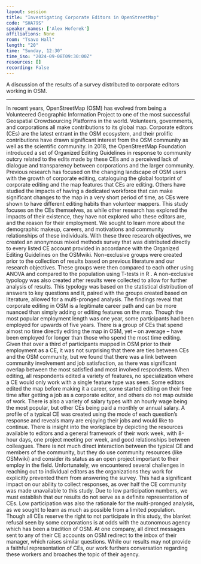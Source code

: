 ```yaml
---
layout: session
title: "Investigating Corporate Editors in OpenStreetMap"
code: "SHA79S"
speaker_names: ['Alex Hoferek']
affiliations: None
room: "Tsavo Hall"
length: "20"
time: "Sunday, 12:30"
time_iso: "2024-09-08T09:30:00Z"
resources: []
recording: False
---
```


A discussion of the results of a survey distributed to corporate editors working in OSM.

<hr>

In recent years, OpenStreetMap (OSM) has evolved from being a Volunteered Geographic Information Project to one of the most successful Geospatial Crowdsourcing Platforms in the world.  Volunteers, governments, and corporations all make contributions to its global map. Corporate editors (CEs) are the latest entrant in the OSM ecosystem, and their prolific contributions have drawn significant interest from the OSM community as well as the scientific community. In 2018, the OpenStreetMap Foundation introduced a set of Organized Editing Guidelines in response to community outcry related to the edits made by these CEs and a perceived lack of dialogue and transparency between corporations and the larger community. Previous research has focused on the changing landscape of OSM users with the growth of corporate editing, cataloguing the global footprint of corporate editing and the map features that CEs are editing. Others have studied the impacts of having a dedicated workforce that can make significant changes to the map in a very short period of time, as CEs were shown to have different editing habits than volunteer mappers. This study focuses on the CEs themselves, as while other research has explored the impacts of their existence, they have not explored who these editors are, and the reason for their employment. We sought to learn more about the demographic makeup, careers, and motivations and community relationships of these individuals. With these three research objectives, we created an anonymous mixed methods survey that was distributed directly to every listed CE account provided in accordance with the Organized Editing Guidelines on the OSMwiki. Non-exclusive groups were created prior to the collection of results based on previous literature and our research objectives. These groups were then compared to each other using ANOVA and compared to the population using T-tests in R . A non-exclusive typology was also created after results were collected to allow for further analysis of results. This typology was based on the statistical distribution of answers to key questions and it, paired with the groups created based on literature, allowed for a multi-pronged analysis. 
The findings reveal that corporate editing in OSM is a legitimate career path and can be more nuanced than simply adding or editing features on the map. Though the most popular employment length was one year, some participants had been employed for upwards of five years. There is a group of CEs that spend almost no time directly editing the map in OSM, yet – on average – have been employed for longer than those who spend the most time editing. Given that over a third of participants mapped in OSM prior to their employment as a CE, it was not surprising that there are ties between CEs and the OSM community, but we found that there was a link between community involvement and job satisfaction, as there was significant overlap between the most satisfied and most involved respondents. When editing, all respondents edited a variety of features, no specialization where a CE would only work with a single feature type was seen. Some editors edited the map before making it a career, some started editing on their free time after getting a job as a corporate editor, and others do not map outside of work. There is also a variety of salary types with an hourly wage being the most popular, but other CEs being paid a monthly or annual salary. A profile of a typical CE was created using the mode of each question’s response and reveals many are enjoying their jobs and would like to continue. There is insight into the workplace by depicting the resources available to editors and a general framework of their work week, with 8-hour days, one project meeting per week, and good relationships between colleagues. There is not much direct interaction between the typical CE and members of the community, but they do use community resources (like OSMwiki) and consider its status as an open project important to their employ in the field.
Unfortunately, we encountered several challenges in reaching out to individual editors as the organizations they work for explicitly prevented them from answering the survey. This had a significant impact on our ability to collect responses, as over half the CE community was made unavailable to this study. Due to low participation numbers, we must establish that our results do not serve as a definite representation of CEs. Low participation was also the rationale for the multi-pronged analysis, as we sought to learn as much as possible from a limited population. Though all CEs reserve the right to not participate in this study, the blanket refusal seen by some corporations is at odds with the autonomous agency which has been a tradition of OSM. At one company, all direct messages sent to any of their CE accounts on OSM redirect to the inbox of their manager, which raises similar questions. While our results may not provide a faithful representation of CEs, our work furthers conversation regarding these workers and broaches the topic of their agency.

